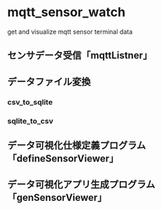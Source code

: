 # mqtt_sensor_watch
get and visualize mqtt sensor terminal data



## センサデータ受信「mqttListner」


## データファイル変換
### csv_to_sqlite
### sqlite_to_csv


## データ可視化仕様定義プログラム「defineSensorViewer」


## データ可視化アプリ生成プログラム「genSensorViewer」





